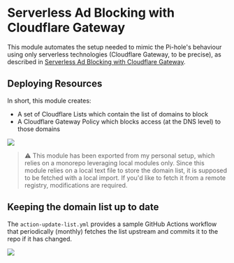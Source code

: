 # Serverless Ad Blocking with Cloudflare Gateway

This module automates the setup needed to mimic the Pi-hole's behaviour using only serverless technologies (Cloudflare Gateway, to be precise),
as described in [Serverless Ad Blocking with Cloudflare Gateway](https://blog.marcolancini.it/2022/blog-serverless-ad-blocking-with-cloudflare-gateway/).


## Deploying Resources

In short, this module creates:

* A set of Cloudflare Lists which contain the list of domains to block
* A Cloudflare Gateway Policy which blocks access (at the DNS level) to those domains

![](https://blog.marcolancini.it/images/posts/blog_serverless_adblocking_policies.png)


> ⚠️ This module has been exported from my personal setup, which relies on a monorepo leveraging local modules only.
> Since this module relies on a local text file to store the domain list, it is supposed to be fetched with a local import. If you'd like to fetch it from a remote registry, modifications are required.


## Keeping the domain list up to date

The `action-update-list.yml` provides a sample
GitHub Actions workflow that periodically (monthly) fetches the list upstream and commits it to the repo if it has changed.

![](https://blog.marcolancini.it/images/posts/blog_serverless_adblocking_gh_workflow.png)
